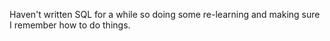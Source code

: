 Haven't written SQL for a while so doing some re-learning and making sure I 
remember how to do things. 